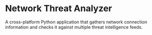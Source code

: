 # Network Threat Analyzer

A cross-platform Python application that gathers network connection information and checks it against multiple threat intelligence feeds.